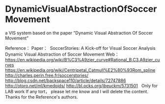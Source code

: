 # DynamicVisualAbstractionOfSoccerMovement
a VIS system based on the paper "Dynamic Visual Abstraction Of Soccer Movement"

Reference：
Paper：
  SoccerStories: A Kick-off for Visual Soccer Analysis
  Dynamic Visual Abstraction of Soccer Movement
Web：
  https://en.wikipedia.org/wiki/B%C3%A9zier_curve#Rational_B.C3.A9zier_curves
  https://en.wikipedia.org/wiki/Centripetal_Catmull%E2%80%93Rom_spline
  http://charles.perin.free.fr/soccerstories/
  http://blog.csdn.net/backspace110/article/details/72747886
  http://otoro.net/ml/kmedoids/
  http://bl.ocks.org/jbeuckm/5731501
  
Only for LAB work
If any tort， please let me know and I will delete the content.
Thanks for the Reference's authors. 
